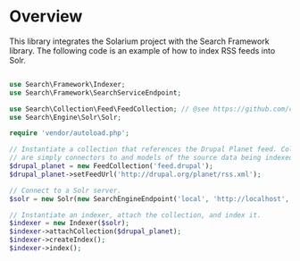 Overview
========

This library integrates the Solarium project with the Search Framework library.
The following code is an example of how to index RSS feeds into Solr.

```php

use Search\Framework\Indexer;
use Search\Framework\SearchServiceEndpoint;

use Search\Collection\Feed\FeedCollection; // @see https://github.com/cpliakas/feed-collection
use Search\Engine\Solr\Solr;

require 'vendor/autoload.php';

// Instantiate a collection that references the Drupal Planet feed. Collections
// are simply connectors to and models of the source data being indexed.
$drupal_planet = new FeedCollection('feed.drupal');
$drupal_planet->setFeedUrl('http://drupal.org/planet/rss.xml');

// Connect to a Solr server.
$solr = new Solr(new SearchEngineEndpoint('local', 'http://localhost', '/solr', 8983));

// Instantiate an indexer, attach the collection, and index it.
$indexer = new Indexer($solr);
$indexer->attachCollection($drupal_planet);
$indexer->createIndex();
$indexer->index();
```

